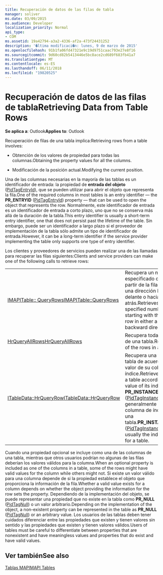 ```yaml
---
title: Recuperación de datos de las filas de tabla
manager: soliver
ms.date: 03/09/2015
ms.audience: Developer
localization_priority: Normal
api_type:
- COM
ms.assetid: 19a42794-a3a2-4336-af2a-473f24431252
description: '�ltima modificaci�n: lunes, 9 de marzo de 2015'
ms.openlocfilehash: 91b1fa06fd47321e9c19d9751caac793e27e8f16
ms.sourcegitcommit: 9d60cd82b5413446e5bc8ace2cd689f683fb41a7
ms.translationtype: MT
ms.contentlocale: es-ES
ms.lasthandoff: 06/11/2018
ms.locfileid: "19820525"
---
```

# <a name="retrieving-data-from-table-rows"></a><span data-ttu-id="f11ef-103">Recuperación de datos de las filas de tabla</span><span class="sxs-lookup"><span data-stu-id="f11ef-103">Retrieving Data from Table Rows</span></span>

  
  
<span data-ttu-id="f11ef-104">**Se aplica a**: Outlook</span><span class="sxs-lookup"><span data-stu-id="f11ef-104">**Applies to**: Outlook</span></span> 
  
<span data-ttu-id="f11ef-105">Recuperación de filas de una tabla implica:</span><span class="sxs-lookup"><span data-stu-id="f11ef-105">Retrieving rows from a table involves:</span></span>
  
- <span data-ttu-id="f11ef-106">Obtención de los valores de propiedad para todas las columnas.</span><span class="sxs-lookup"><span data-stu-id="f11ef-106">Obtaining the property values for all the columns.</span></span>
    
- <span data-ttu-id="f11ef-107">Modificación de la posición actual.</span><span class="sxs-lookup"><span data-stu-id="f11ef-107">Modifying the current position.</span></span>
    
<span data-ttu-id="f11ef-108">Una de las columnas necesarias en la mayoría de las tablas es un identificador de entrada: la propiedad de **entrada del objeto** ([PidTagEntryId](pidtagentryid-canonical-property.md)), que se pueden utilizar para abrir el objeto que representa la fila.</span><span class="sxs-lookup"><span data-stu-id="f11ef-108">One of the required columns in most tables is an entry identifier — the **PR_ENTRYID** ([PidTagEntryId](pidtagentryid-canonical-property.md)) property — that can be used to open the object that represents the row.</span></span> <span data-ttu-id="f11ef-109">Normalmente, este identificador de entrada es un identificador de entrada a corto plazo, uno que no se conserva más allá de la duración de la tabla.</span><span class="sxs-lookup"><span data-stu-id="f11ef-109">This entry identifier is usually a short-term entry identifier, one that does not persist past the lifetime of the table.</span></span> <span data-ttu-id="f11ef-110">Sin embargo, puede ser un identificador a largo plazo si el proveedor de implementación de la tabla sólo admite un tipo de identificador de entrada.</span><span class="sxs-lookup"><span data-stu-id="f11ef-110">However, it can be a long-term identifier if the service provider implementing the table only supports one type of entry identifier.</span></span>
  
<span data-ttu-id="f11ef-111">Los clientes y proveedores de servicios pueden realizar una de las llamadas para recuperar las filas siguientes:</span><span class="sxs-lookup"><span data-stu-id="f11ef-111">Clients and service providers can make one of the following calls to retrieve rows:</span></span>
  
|||
|:-----|:-----|
|[<span data-ttu-id="f11ef-112">IMAPITable:: QueryRows</span><span class="sxs-lookup"><span data-stu-id="f11ef-112">IMAPITable::QueryRows</span></span>](imapitable-queryrows.md) <br/> |<span data-ttu-id="f11ef-113">Recupera un número especificado de filas a partir de la fila actual en una dirección hacia delante o hacia atrás.</span><span class="sxs-lookup"><span data-stu-id="f11ef-113">Retrieves a specified number of rows starting with the current row in either a forward or backward direction.</span></span>  <br/> |
|[<span data-ttu-id="f11ef-114">HrQueryAllRows</span><span class="sxs-lookup"><span data-stu-id="f11ef-114">HrQueryAllRows</span></span>](hrqueryallrows.md) <br/> |<span data-ttu-id="f11ef-115">Recupera todas las filas de una tabla.</span><span class="sxs-lookup"><span data-stu-id="f11ef-115">Retrieves all of the rows in a table.</span></span>  <br/> |
|[<span data-ttu-id="f11ef-116">ITableData::HrQueryRow</span><span class="sxs-lookup"><span data-stu-id="f11ef-116">ITableData::HrQueryRow</span></span>](itabledata-hrqueryrow.md) <br/> |<span data-ttu-id="f11ef-117">Recupera una fila en una tabla de acuerdo con el valor de su columna de índice.</span><span class="sxs-lookup"><span data-stu-id="f11ef-117">Retrieves a row in a table according to the value of its index column.</span></span> <span data-ttu-id="f11ef-118">**PR_INSTANCE_KEY** ([PidTagInstanceKey](pidtaginstancekey-canonical-property.md)) generalmente es la columna de índice para una tabla.</span><span class="sxs-lookup"><span data-stu-id="f11ef-118">**PR_INSTANCE_KEY** ([PidTagInstanceKey](pidtaginstancekey-canonical-property.md)) is usually the index column for a table.</span></span>  <br/> |
   
<span data-ttu-id="f11ef-119">Cuando una propiedad opcional se incluye como una de las columnas de una tabla, mientras que otros usuarios podrían no algunas de las filas deberían los valores válidos para la columna.</span><span class="sxs-lookup"><span data-stu-id="f11ef-119">When an optional property is included as one of the columns in a table, some of the rows might have valid values for the column while others might not.</span></span> <span data-ttu-id="f11ef-120">Si existe un valor válido para una columna depende de si la propiedad establece el objeto que proporciona la información de la fila.</span><span class="sxs-lookup"><span data-stu-id="f11ef-120">Whether a valid value exists for a column depends on whether the object providing the information for the row sets the property.</span></span> <span data-ttu-id="f11ef-121">Dependiendo de la implementación del objeto, se puede representar una propiedad que no existe en la tabla como **PR_NULL** ([PidTagNull](pidtagnull-canonical-property.md)) o un valor arbitrario.</span><span class="sxs-lookup"><span data-stu-id="f11ef-121">Depending on the implementation of the object, a non-existent property can be represented in the table as **PR_NULL** ([PidTagNull](pidtagnull-canonical-property.md)) or an arbitrary value.</span></span> <span data-ttu-id="f11ef-122">Los usuarios de las tablas deben tener cuidados diferenciar entre las propiedades que existen y tienen valores sin sentido y las propiedades que existen y tienen valores válidos.</span><span class="sxs-lookup"><span data-stu-id="f11ef-122">Users of tables must be careful to differentiate between properties that are nonexistent and have meaningless values and properties that do exist and have valid values.</span></span> 
  
## <a name="see-also"></a><span data-ttu-id="f11ef-123">Ver también</span><span class="sxs-lookup"><span data-stu-id="f11ef-123">See also</span></span>



[<span data-ttu-id="f11ef-124">Tablas MAPI</span><span class="sxs-lookup"><span data-stu-id="f11ef-124">MAPI Tables</span></span>](mapi-tables.md)

